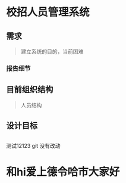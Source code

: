 # 校招人员管理系统

## 需求
> 建立系统的目的，当前困难
### 报告细节

## 目前组织结构
> 人员结构

## 设计目标

## 


测试12123
git
没有改动

# 和hi爱上德令哈市大家好

